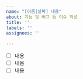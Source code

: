 ```yaml
---
name: "[이름|날짜] 내용"
about: 기능 및 버그 등 이슈 작성
title: ''
labels: ''
assignees: ''

---
```


- [ ] 내용
- [ ] 내용
- [ ] 내용
